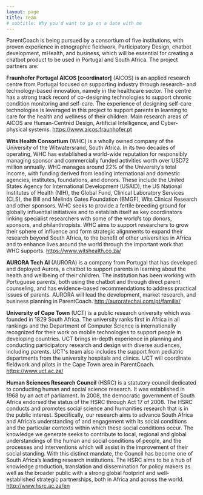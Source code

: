 ```yaml
---
layout: page
title: Team
# subtitle: Why you'd want to go on a date with me
---
```



ParentCoach is being pursued by a consortium of five institutions, with proven experience in etnographic fieldwork, Participatory Design, chatbot development, mHealth, and business, which will be essential for creating a chatbot product to be used in Portugal and South Africa. The project partners are:


**Fraunhofer Portugal AICOS [coordinator]** (AICOS) is an applied research centre from Portugal focused on supporting industry through research- and technology-based innovation, namely in the healthcare sector. The centre has a strong track record of co-designing technologies to support chronic condition monitoring and self-care. The experience of designing self-care technologies is leveraged in this project to support parents in learning to care for the health and wellness of their children. Main research areas of AICOS are Human-Centred Design, Artificial Intelligence, and Cyber-physical systems. <https://www.aicos.fraunhofer.pt>


**Wits Health Consortium** (WHC) is a wholly owned company of the University of the Witwatersrand, South Africa. In its two decades of operating, WHC has established a world-wide reputation for responsibly managing sponsor and commercially funded activities worth over USD72 million annually. WHC manages around 22% of the University’s total income, with funding derived from leading international and domestic agencies, institutes, foundations, and donors. These include the United States Agency for International Development (USAID), the US National Institutes of Health (NIH), the Global Fund, Clinical Laboratory Services (CLS), the Bill and Melinda Gates Foundation (BMGF), Wits Clinical Research and other sponsors. WHC seeks to provide a fertile breeding ground for globally influential initiatives and to establish itself as key coordinators linking specialist researchers with some of the world’s top donors, sponsors, and philanthropists. WHC aims to support researchers to grow their sphere of influence and form strategic alignments to expand their research beyond South Africa, to the benefit of other universities in Africa and to enhance lives around the world through the important work that WHC supports. <https://www.witshealth.co.za/>

**AURORA Tech AI** (AURORA) is a company from Portugal that has developed and deployed Aurora, a chatbot to support parents in learning about the health and wellbeing of their children. The institution has been working with Portuguese parents, both using the chatbot and through direct parent counseling, and has evidence-based recommendations to address practical issues of parents. AURORA will lead the development, market research, and business planning in ParentCoach.
<http://auroratechai.com/pt/familia/>

**University of Cape Town** (UCT) is a public research university which was founded in 1829 South Africa. The university ranks first in Africa in all rankings and the Department of Computer Science is internationally recognized for their work on mobile technologies to support people in developing countries. UCT brings in-depth experience in planning and conducting participatory research and design with diverse audiences, including parents. UCT's team also includes the support from pediatric departments from the university hospitals and clinics. UCT will coordinate fieldwork and pilots in the Cape Town area in ParentCoach. <https://www.uct.ac.za/>

**Human Sciences Research Council** (HSRC) is a statutory council dedicated to conducting human and social science research. It was established in 1968 by an act of parliament. In 2008, the democratic government of South Africa endorsed the status of the HSRC through Act 17 of 2008. The HSRC conducts and promotes social science and humanities research that is in the public interest. Specifically, our research aims to advance South Africa and Africa’s understanding of and engagement with its social conditions and the particular contexts within which these social conditions occur. The knowledge we generate seeks to contribute to local, regional and global understandings of the human and social conditions of people, and the processes and interventions which will assist in the improvement of their social standing. With this distinct mandate, the Council has become one of South Africa’s leading research institutions. The HSRC aims to be a hub of knowledge production, translation and dissemination for policy makers as well as the broader public with a strong global footprint and well-established strategic partnerships, both in Africa and across the world. <http://www.hsrc.ac.za/en>
